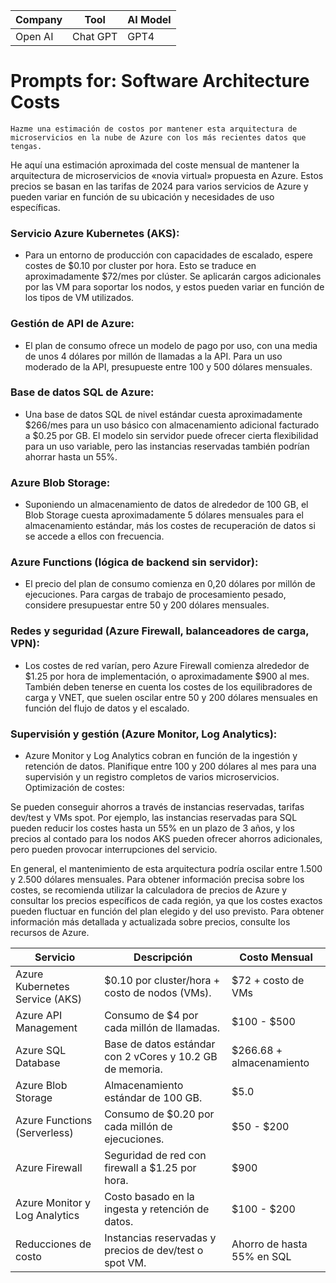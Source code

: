 | Company | Tool | AI Model |
|-----------|-----------|-----------|
| Open AI    | Chat GPT    | GPT4    |

# Prompts for: Software Architecture Costs 

    Hazme una estimación de costos por mantener esta arquitectura de microservicios en la nube de Azure con los más recientes datos que tengas.

He aquí una estimación aproximada del coste mensual de mantener la arquitectura de microservicios de «novia virtual» propuesta en Azure. Estos precios se basan en las tarifas de 2024 para varios servicios de Azure y pueden variar en función de su ubicación y necesidades de uso específicas.

### Servicio Azure Kubernetes (AKS):

- Para un entorno de producción con capacidades de escalado, espere costes de $0.10 por cluster por hora.  Esto se traduce en aproximadamente $72/mes por clúster. Se aplicarán cargos adicionales por las VM para soportar los nodos, y estos pueden variar en función de los tipos de VM utilizados.

### Gestión de API de Azure:

- El plan de consumo ofrece un modelo de pago por uso, con una media de unos 4 dólares por millón de llamadas a la API. Para un uso moderado de la API, presupueste entre 100 y 500 dólares mensuales.

### Base de datos SQL de Azure:

- Una base de datos SQL de nivel estándar cuesta aproximadamente $266/mes para un uso básico con almacenamiento adicional facturado a $0.25 por GB. El modelo sin servidor puede ofrecer cierta flexibilidad para un uso variable, pero las instancias reservadas también podrían ahorrar hasta un 55%.

### Azure Blob Storage:

- Suponiendo un almacenamiento de datos de alrededor de 100 GB, el Blob Storage cuesta aproximadamente 5 dólares mensuales para el almacenamiento estándar, más los costes de recuperación de datos si se accede a ellos con frecuencia.

### Azure Functions (lógica de backend sin servidor):

- El precio del plan de consumo comienza en 0,20 dólares por millón de ejecuciones. Para cargas de trabajo de procesamiento pesado, considere presupuestar entre 50 y 200 dólares mensuales.

### Redes y seguridad (Azure Firewall, balanceadores de carga, VPN):

- Los costes de red varían, pero Azure Firewall comienza alrededor de $1.25 por hora de implementación, o aproximadamente $900 al mes. También deben tenerse en cuenta los costes de los equilibradores de carga y VNET, que suelen oscilar entre 50 y 200 dólares mensuales en función del flujo de datos y el escalado.

### Supervisión y gestión (Azure Monitor, Log Analytics):

- Azure Monitor y Log Analytics cobran en función de la ingestión y retención de datos. Planifique entre 100 y 200 dólares al mes para una supervisión y un registro completos de varios microservicios.
Optimización de costes:

Se pueden conseguir ahorros a través de instancias reservadas, tarifas dev/test y VMs spot. Por ejemplo, las instancias reservadas para SQL pueden reducir los costes hasta un 55% en un plazo de 3 años, y los precios al contado para los nodos AKS pueden ofrecer ahorros adicionales, pero pueden provocar interrupciones del servicio.

En general, el mantenimiento de esta arquitectura podría oscilar entre 1.500 y 2.500 dólares mensuales. Para obtener información precisa sobre los costes, se recomienda utilizar la calculadora de precios de Azure y consultar los precios específicos de cada región, ya que los costes exactos pueden fluctuar en función del plan elegido y del uso previsto. Para obtener información más detallada y actualizada sobre precios, consulte los recursos de Azure.

| Servicio                     | Descripción                                            | Costo Mensual                  |
|------------------------------|--------------------------------------------------------|--------------------------------|
| Azure Kubernetes Service (AKS) | $0.10 por cluster/hora + costo de nodos (VMs).         | $72 + costo de VMs             |
| Azure API Management         | Consumo de $4 por cada millón de llamadas.              | $100 - $500                    |
| Azure SQL Database           | Base de datos estándar con 2 vCores y 10.2 GB de memoria. | $266.68 + almacenamiento       |
| Azure Blob Storage           | Almacenamiento estándar de 100 GB.                      | $5.0                           |
| Azure Functions (Serverless) | Consumo de $0.20 por cada millón de ejecuciones.        | $50 - $200                     |
| Azure Firewall               | Seguridad de red con firewall a $1.25 por hora.         | $900                           |
| Azure Monitor y Log Analytics | Costo basado en la ingesta y retención de datos.       | $100 - $200                    |
| Reducciones de costo         | Instancias reservadas y precios de dev/test o spot VM. | Ahorro de hasta 55% en SQL     |
